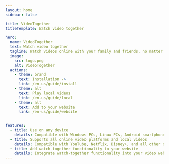 ```yaml
---
layout: home
sidebar: false

title: VideoTogether
titleTemplate: Watch video together

hero:
  name: VideoTogether
  text: Watch video together
  tagline: Watch videos online with your family and friends, no matter the distance between you
  image:
    src: logo.png
    alt: VideoTogether
  actions:
    - theme: brand
      text: Installation ->
      link: /en-us/guide/install
    - theme: alt
      text: Play local videos
      link: /en-us/guide/local
    - theme: alt
      text: Add to your website
      link: /en-us/guide/website
    

features:
  - title: Use on any device
    details: Compatible with Windows PCs, Linux PCs, Android smartphones, tablets, and TVs, iPhone and iPad. Even supports Apple TV via AirPlay.
  - title: Supports all online video platforms and local videos
    details: Compatible with YouTube, Netflix, Disney+, and all other online video platforms. Browser-based local video playback can also be synchronized.
  - title: Add watch-together functionality to your website
    details: Integrate watch-together functionality into your video website with just one line of code.
---
```



<!-- <script setup>
import Language from './.vitepress/components/Language.vue'
</script>
<Language /> -->

<script setup>
import Language from './.vitepress/components/Language.vue'
</script>
<Language />

